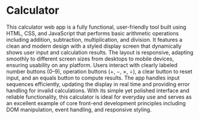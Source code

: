 # Calculator
This calculator web app is a fully functional, user-friendly tool built using HTML, CSS, and JavaScript that performs basic arithmetic operations including addition, subtraction, multiplication, and division. It features a clean and modern design with a styled display screen that dynamically shows user input and calculation results. The layout is responsive, adapting smoothly to different screen sizes from desktops to mobile devices, ensuring usability on any platform. Users interact with clearly labeled number buttons (0–9), operation buttons (+, −, ×, ÷), a clear button to reset input, and an equals button to compute results. The app handles input sequences efficiently, updating the display in real time and providing error handling for invalid calculations. With its simple yet polished interface and reliable functionality, this calculator is ideal for everyday use and serves as an excellent example of core front-end development principles including DOM manipulation, event handling, and responsive styling.
